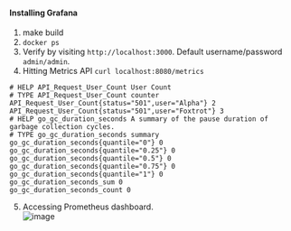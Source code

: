 #### Installing Grafana

1. make build
2. `docker ps`
3. Verify by visiting `http://localhost:3000`. Default username/password `admin/admin`.
4. Hitting Metrics API `curl localhost:8080/metrics` <br/>
   
  ```
  # HELP API_Request_User_Count User Count
  # TYPE API_Request_User_Count counter
  API_Request_User_Count{status="501",user="Alpha"} 2
  API_Request_User_Count{status="501",user="Foxtrot"} 3
  # HELP go_gc_duration_seconds A summary of the pause duration of garbage collection cycles.
  # TYPE go_gc_duration_seconds summary
  go_gc_duration_seconds{quantile="0"} 0
  go_gc_duration_seconds{quantile="0.25"} 0
  go_gc_duration_seconds{quantile="0.5"} 0
  go_gc_duration_seconds{quantile="0.75"} 0
  go_gc_duration_seconds{quantile="1"} 0
  go_gc_duration_seconds_sum 0
  go_gc_duration_seconds_count 0
  ```
5. Accessing Prometheus dashboard.<br/>
![image](https://github.com/vibhordubey333/POC/assets/22407855/253c82ea-5192-4024-86eb-fcfbc0753dd9)

